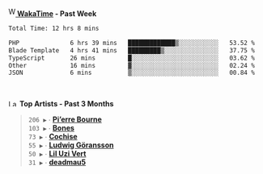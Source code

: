 <img src="https://github.com/dxnter/dxnter/assets/17434202/67b21fa4-d36d-46f9-9dec-f23d976b00ef" alt="WakaTime Logo" width="14" height="18"/><a href="https://wakatime.com/@dxnter" target="_blank"><strong> WakaTime</strong></a><strong> - Past Week</strong>

<!--START_SECTION:waka-->

```txt
Total Time: 12 hrs 8 mins

PHP              6 hrs 39 mins   █████████████▒░░░░░░░░░░░   53.52 %
Blade Template   4 hrs 41 mins   █████████▒░░░░░░░░░░░░░░░   37.75 %
TypeScript       26 mins         █░░░░░░░░░░░░░░░░░░░░░░░░   03.62 %
Other            16 mins         ▓░░░░░░░░░░░░░░░░░░░░░░░░   02.24 %
JSON             6 mins          ▒░░░░░░░░░░░░░░░░░░░░░░░░   00.84 %
```

<!--END_SECTION:waka-->

<br/>

<!--START_LASTFM_ARTISTS:{"period": "3month", "rows": 6}-->
<a href="https://last.fm" target="_blank"><img src="https://user-images.githubusercontent.com/17434202/215290617-e793598d-d7c9-428f-9975-156db1ba89cc.svg" alt="Last.fm Logo" width="18" height="13"/></a> **Top Artists - Past 3 Months**

> `206 ▶️` ∙ **[Pi’erre Bourne](https://www.last.fm/music/Pi%E2%80%99erre+Bourne)**<br/>
> `103 ▶️` ∙ **[Bones](https://www.last.fm/music/Bones)**<br/>
> `73 ▶️` ∙ **[Cochise](https://www.last.fm/music/Cochise)**<br/>
> `55 ▶️` ∙ **[Ludwig Göransson](https://www.last.fm/music/Ludwig+G%C3%B6ransson)**<br/>
> `50 ▶️` ∙ **[Lil Uzi Vert](https://www.last.fm/music/Lil+Uzi+Vert)**<br/>
> `31 ▶️` ∙ **[deadmau5](https://www.last.fm/music/deadmau5)**<br/>
<!--END_LASTFM_ARTISTS-->
